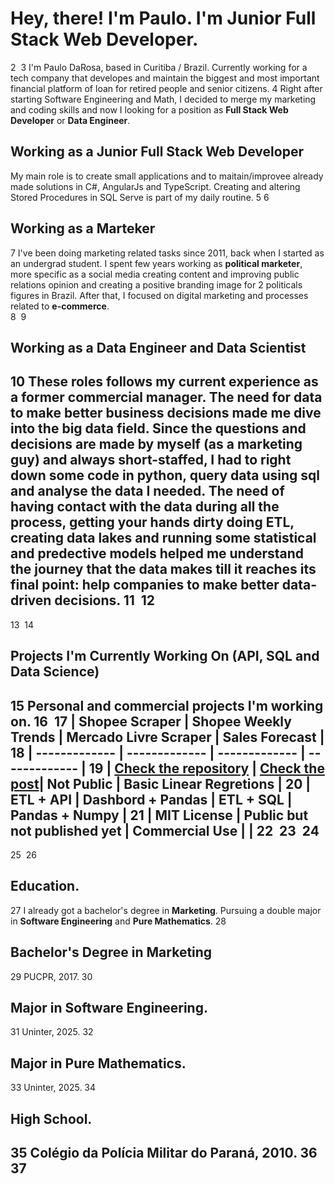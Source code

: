 
# Hey, there! I'm Paulo. I'm Junior Full Stack Web Developer.
2
​
3
I'm Paulo DaRosa, based in Curitiba / Brazil. Currently working for a tech company that developes and maintain the biggest and most important financial platform of loan for retired people and senior citizens.
4
Right after starting Software Engineering and Math, I decided to merge my marketing and coding skills and now I looking for a position as **Full Stack Web Developer** or **Data Engineer**. 

## Working as a Junior Full Stack Web Developer
My main role is to create small applications and to maitain/improvee already made solutions in C#, AngularJs and TypeScript. Creating and altering Stored Procedures in SQL Serve is part of my daily routine.
5
​
6
## Working as a Marteker
7
I've been doing marketing related tasks since 2011, back when I started as an undergrad student. I spent few years working as **political marketer**, more specific as a social media creating content and improving public relations opinion and creating a positive branding image for 2 politicals figures in Brazil. After that, I focused on digital marketing and processes related to **e-commerce**.  
8
​
9
## Working as a Data Engineer and Data Scientist
10
These roles follows my current experience as a former commercial manager. The need for data to make better business decisions made me dive into the **big data** field. Since the questions and decisions are made by myself (as a marketing guy) and always short-staffed, I had to right down some code in **python**, query data using **sql** and analyse the data I needed. The need of having contact with the data during all the process, getting your hands dirty doing **ETL**, creating **data lakes** and running some **statistical and predective models** helped me understand the journey that the data makes till it reaches its final point: help companies to make better data-driven decisions.
11
​
12
---
13
​
14
## Projects I'm Currently Working On (API, SQL and Data Science)
15
Personal and commercial projects I'm working on. 
16
​
17
| Shopee Scraper | Shopee Weekly Trends | Mercado Livre Scraper | Sales Forecast |
18
| ------------- | ------------- | ------------- |  ------------- |
19
| [Check the repository](https://github.com/paulodarosa/shopee-scraper/) | [Check the post](https://paulodarosa.wordpress.com/category/data-engineering/shopee/)| Not Public  | Basic Linear Regretions  |
20
| ETL + API | Dashbord + Pandas | ETL + SQL | Pandas + Numpy |
21
| MIT License | Public but not published yet | Commercial Use |  | 
22
​
23
​
24
---
25
​
26
## Education.
27
I already got a bachelor's degree in **Marketing**. Pursuing a double major in **Software Engineering** and **Pure Mathematics**.
28
## Bachelor's Degree in **Marketing** 
29
    PUCPR, 2017. 
30
## Major in **Software Engineering**.
31
    Uninter, 2025.
32
## Major in **Pure Mathematics**.
33
    Uninter, 2025.
34
## High School.
35
    Colégio da Polícia Militar do Paraná, 2010.
36
​
37
---
